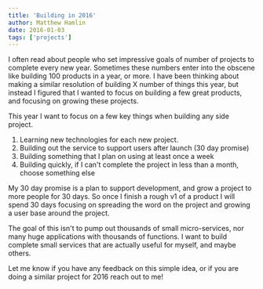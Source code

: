 ```yaml
---
title: 'Building in 2016'
author: Matthew Hamlin
date: 2016-01-03
tags: ['projects']
---
```


I often read about people who set impressive goals of number of projects to complete every new year. Sometimes these numbers enter into the obscene like building 100 products in a year, or more. I have been thinking about making a similar resolution of building X number of things this year, but instead I figured that I wanted to focus on building a few great products, and focusing on growing these projects.

This year I want to focus on a few key things when building any side project.

1. Learning new technologies for each new project.
2. Building out the service to support users after launch (30 day promise)
3. Building something that I plan on using at least once a week
4. Building quickly, if I can't complete the project in less than a month, choose something else

My 30 day promise is a plan to support development, and grow a project to more people for 30 days. So once I finish a rough v1 of a product I will spend 30 days focusing on spreading the word on the project and growing a user base around the project.

The goal of this isn't to pump out thousands of small micro-services, nor many huge applications with thousands of functions. I want to build complete small services that are actually useful for myself, and maybe others.

Let me know if you have any feedback on this simple idea, or if you are doing a similar project for 2016 reach out to me!
